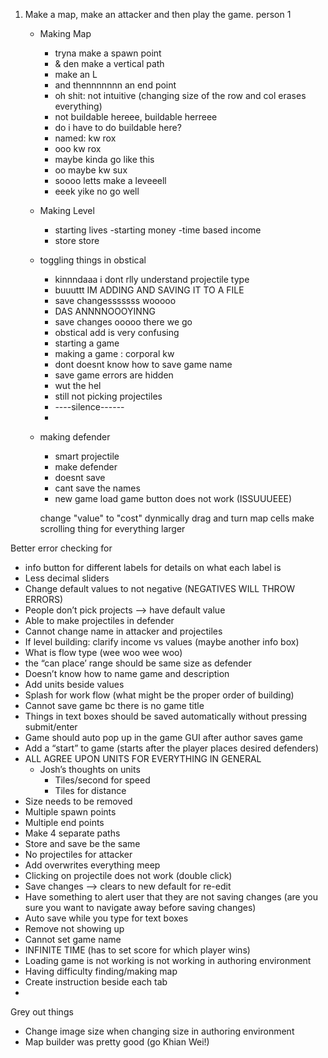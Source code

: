 1. Make a map, make an attacker and then play the game.
   person 1
   * Making Map
       - tryna make a spawn point
       - & den make a vertical path
       - make an L
       - and thennnnnnn an end point
       - oh shit: not intuitive (changing size of the row and col erases everything)
       - not buildable hereee, buildable herreee
       - do i have to do buildable here?
       - named: kw rox
       - ooo kw rox
       - maybe kinda go like this
       - oo maybe kw sux
       - soooo letts make a leveeell
       - eeek yike no go well
       
   * Making Level
       - starting lives
       -starting money
       -time based income
       - store store
       
   * toggling things in obstical
       - kinnndaaa i dont rlly understand projectile type
       - buuuttt IM ADDING AND SAVING IT TO A FILE
       - save changesssssss wooooo
       - DAS ANNNNOOOYINNG
       - save changes ooooo there we go
       - obstical add is very confusing
       - starting a game
       - making a game : corporal kw
       - dont doesnt know how to save game name
       - save game errors are hidden
       - wut the hel
       - still not picking projectiles
       - ----silence------
       -
   
   * making defender
       - smart projectile
       - make defender
       - doesnt save
       - cant save the names
       - new game load game button does not work (ISSUUUEEE)
       
       
       change "value" to "cost"
       dynmically drag and turn map cells
       make scrolling thing for everything larger
       
Better error checking for
- info button for different labels for details on what each label is
- Less decimal sliders
-  Change default values to not negative (NEGATIVES WILL THROW ERRORS)
- People don’t pick projects —> have default value
- Able to make projectiles in defender
- Cannot change name in attacker and projectiles
- If level building: clarify income vs values (maybe another info box)
- What is flow type (wee woo wee woo)
- the “can place’ range should be same size as defender
- Doesn’t know how to name game and description
- Add units beside values
- Splash for work flow (what might be the proper order of building)
- Cannot save game bc there is no game title
- Things in text boxes should be saved automatically without pressing submit/enter
- Game should auto pop up in the game GUI after author saves game
- Add a “start” to game (starts after the player places desired defenders)
- ALL AGREE UPON UNITS FOR EVERYTHING IN GENERAL
   - Josh’s thoughts on units
       - Tiles/second for speed
       - Tiles for distance
- Size needs to be removed
- Multiple spawn points
- Multiple end points
- Make 4 separate paths
- Store and save be the same
- No projectiles for attacker
- Add overwrites everything meep
- Clicking on projectile does not work (double click)
- Save changes —> clears to new default for re-edit
- Have something to alert user that they are not saving changes (are you sure you want to navigate away before saving changes)
- Auto save while you type for text boxes
- Remove not showing up
- Cannot set game name
- INFINITE TIME (has to set score for which player wins)
- Loading game is not working is not working in authoring environment
- Having difficulty finding/making map
- Create instruction beside each tab
-
Grey out things
- Change image size when changing size in authoring environment
- Map builder was pretty good (go Khian Wei!)
